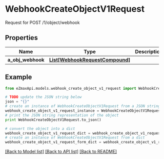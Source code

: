 # WebhookCreateObjectV1Request

Request for POST /1/object/webhook

## Properties

Name | Type | Description | Notes
------------ | ------------- | ------------- | -------------
**a_obj_webhook** | [**List[WebhookRequestCompound]**](WebhookRequestCompound.md) |  | 

## Example

```python
from eZmaxApi.models.webhook_create_object_v1_request import WebhookCreateObjectV1Request

# TODO update the JSON string below
json = "{}"
# create an instance of WebhookCreateObjectV1Request from a JSON string
webhook_create_object_v1_request_instance = WebhookCreateObjectV1Request.from_json(json)
# print the JSON string representation of the object
print WebhookCreateObjectV1Request.to_json()

# convert the object into a dict
webhook_create_object_v1_request_dict = webhook_create_object_v1_request_instance.to_dict()
# create an instance of WebhookCreateObjectV1Request from a dict
webhook_create_object_v1_request_form_dict = webhook_create_object_v1_request.from_dict(webhook_create_object_v1_request_dict)
```
[[Back to Model list]](../README.md#documentation-for-models) [[Back to API list]](../README.md#documentation-for-api-endpoints) [[Back to README]](../README.md)


